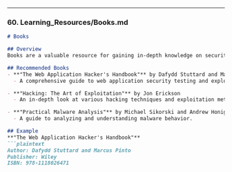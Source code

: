 --- 
### 60. **Learning_Resources/Books.md**

```markdown
# Books

## Overview
Books are a valuable resource for gaining in-depth knowledge on security testing and related topics. Here are some recommended books.

## Recommended Books
- **"The Web Application Hacker's Handbook"** by Dafydd Stuttard and Marcus Pinto
  - A comprehensive guide to web application security testing and exploitation.

- **"Hacking: The Art of Exploitation"** by Jon Erickson
  - An in-depth look at various hacking techniques and exploitation methods.

- **"Practical Malware Analysis"** by Michael Sikorski and Andrew Honig
  - A guide to analyzing and understanding malware behavior.

## Example
**"The Web Application Hacker's Handbook"**
```plaintext
Author: Dafydd Stuttard and Marcus Pinto
Publisher: Wiley
ISBN: 978-1118026471

